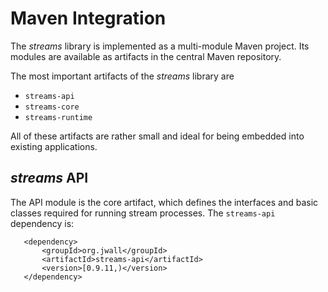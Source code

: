 Maven Integration
=================

The *streams* library is implemented as a multi-module Maven
project. Its modules are available as artifacts in the central Maven
repository.

The most important artifacts of the *streams* library are

  - `streams-api`
  - `streams-core`
  - `streams-runtime`

All of these artifacts are rather small and ideal for being embedded
into existing applications.


*streams* API
-------------

The API module is the core artifact, which defines the interfaces and
basic classes required for running stream processes. The `streams-api`
dependency is:

       <dependency>
           <groupId>org.jwall</groupId>
           <artifactId>streams-api</artifactId>
           <version>[0.9.11,)</version>
       </dependency>

